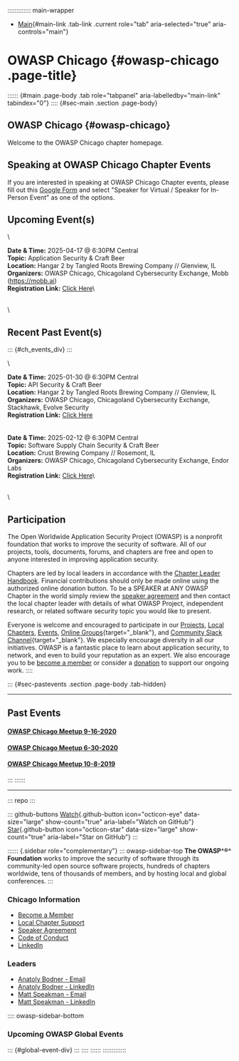 ::::::::::::: main-wrapper
- [Main](#div-main){#main-link .tab-link .current role="tab"
  aria-selected="true" aria-controls="main"}

# OWASP Chicago {#owasp-chicago .page-title}

:::::: {#main .page-body .tab role="tabpanel" aria-labelledby="main-link" tabindex="0"}
:::: {#sec-main .section .page-body}
## OWASP Chicago {#owasp-chicago}

Welcome to the OWASP Chicago chapter homepage.

## Speaking at OWASP Chicago Chapter Events

If you are interested in speaking at OWASP Chicago Chapter events,
please fill out this [Google
Form](https://docs.google.com/forms/d/e/1FAIpQLSfQwUXa-0Bviph4FcJgBcORy2N5_YZ10nutn9G3mdjaq3-gOA/viewform?usp=header)
and select "Speaker for Virtual / Speaker for In-Person Event" as one of
the options.

## Upcoming Event(s)

\

**Date & Time:** 2025-04-17 @ 6:30PM Central\
**Topic:** Application Security & Craft Beer\
**Location:** Hangar 2 by Tangled Roots Brewing Company // Glenview, IL\
**Organizers:** OWASP Chicago, Chicagoland Cybersecurity Exchange, Mobb
(https://mobb.ai)\
**Registration Link:** [Click
Here](https://www.meetup.com/chicagoland-cybersecurity-exchange/events/307036732)\

\
\

## Recent Past Event(s)

::: {#ch_events_div}
:::

\

**Date & Time:** 2025-01-30 @ 6:30PM Central\
**Topic:** API Security & Craft Beer\
**Location:** Hangar 2 by Tangled Roots Brewing Company // Glenview, IL\
**Organizers:** OWASP Chicago, Chicagoland Cybersecurity Exchange,
Stackhawk, Evolve Security\
**Registration Link:** [Click
Here](https://www.meetup.com/chicagoland-cybersecurity-exchange/events/305024959)\
\
\
**Date & Time:** 2025-02-12 @ 6:30PM Central\
**Topic:** Software Supply Chain Security & Craft Beer\
**Location:** Crust Brewing Company // Rosemont, IL\
**Organizers:** OWASP Chicago, Chicagoland Cybersecurity Exchange, Endor
Labs\
**Registration Link:** [Click
Here](https://www.meetup.com/chicagoland-cybersecurity-exchange/events/305653740)\

\
\

## Participation

The Open Worldwide Application Security Project (OWASP) is a nonprofit
foundation that works to improve the security of software. All of our
projects, tools, documents, forums, and chapters are free and open to
anyone interested in improving application security.

Chapters are led by local leaders in accordance with the [Chapter Leader
Handbook](../www-policy/rules-of-procedure/chapter-handbook.html).
Financial contributions should only be made online using the authorized
online donation button. To be a SPEAKER at ANY OWASP Chapter in the
world simply review the [speaker
agreement](../www-policy/speaker-agreement.html) and then contact the
local chapter leader with details of what OWASP Project, independent
research, or related software security topic you would like to present.

Everyone is welcome and encouraged to participate in our
[Projects](../projects/index.html), [Local
Chapters](../chapters/index.html), [Events](../events/index.html),
[Online
Groups](https://groups.google.com/a/owasp.com/){target="_blank"}, and
[Community Slack Channel](https://owasp.slack.com/){target="_blank"}. We
especially encourage diversity in all our initiatives. OWASP is a
fantastic place to learn about application security, to network, and
even to build your reputation as an expert. We also encourage you to be
[become a member](../membership) or consider a
[donation](../donate/index.html) to support our ongoing work.
::::

::: {#sec-pastevents .section .page-body .tab-hidden}

------------------------------------------------------------------------

## Past Events

#### [OWASP Chicago Meetup 9-16-2020](https://www.meetup.com/OWASP-Chicago-Chapter/events/273221088)

#### [OWASP Chicago Meetup 6-30-2020](https://www.meetup.com/OWASP-Chicago-Chapter/events/271329755)

#### [OWASP Chicago Meetup 10-8-2019](https://www.meetup.com/OWASP-Chicago-Chapter/events/265135693)
:::
::::::

------------------------------------------------------------------------

::: repo
:::

::: github-buttons
[Watch](https://github.com/owasp/www-chapter-chicago/subscription){.github-button
icon="octicon-eye" data-size="large" show-count="true"
aria-label="Watch on GitHub"}
[Star](https://github.com/owasp/www-chapter-chicago){.github-button
icon="octicon-star" data-size="large" show-count="true"
aria-label="Star on GitHub"}
:::

:::::: {.sidebar role="complementary"}
::: owasp-sidebar-top
**The OWASP^®^ Foundation** works to improve the security of software
through its community-led open source software projects, hundreds of
chapters worldwide, tens of thousands of members, and by hosting local
and global conferences.
:::

### Chicago Information

- [Become a Member](https://www.owasp.org/index.php/Membership)
- [Local Chapter Support](../donate/index.html)
- [Speaker Agreement](../www-policy/legal/speaker-agreement.html)
- [Code of Conduct](../www-policy/operational/conferences-events-2.html)
- [LinkedIn](https://www.linkedin.com/groups/4049846/)

### Leaders

- [Anatoly Bodner -
  Email](../cdn-cgi/l/email-protection.html#a2c3ccc3d6cdcedb8cc0cdc6ccc7d0e2cdd5c3d1d28ccdd0c5)
- [Anatoly Bodner - LinkedIn](https://www.linkedin.com/in/abodner)
- [Matt Speakman -
  Email](../cdn-cgi/l/email-protection.html#4d202c3939633e3d282c26202c230d223a2c3e3d63223f2a)
- [Matt Speakman - LinkedIn](https://www.linkedin.com/in/mcspeakman)

:::: owasp-sidebar-bottom
### Upcoming OWASP Global Events

::: {#global-event-div}
:::
::::
::::::
:::::::::::::
